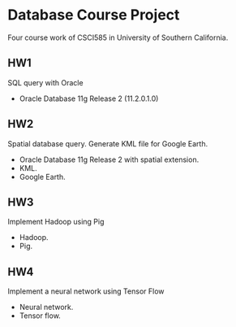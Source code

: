 # Database Course Project
Four course work of CSCI585 in University of Southern California. 
## HW1
SQL query with Oracle
* Oracle Database 11g Release 2 (11.2.0.1.0)
## HW2
Spatial database query. Generate KML file for Google Earth.
* Oracle Database 11g Release 2 with spatial extension.
* KML.
* Google Earth.
## HW3
Implement Hadoop using Pig
* Hadoop.
* Pig.
## HW4
Implement a neural network using Tensor Flow
* Neural network.
* Tensor flow.
